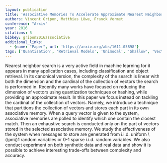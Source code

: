 ```yaml
---
layout: publication
title: 'Associative Memories To Accelerate Approximate Nearest Neighbor Search'
authors: Vincent Gripon, Matthias Löwe, Franck Vermet
conference: "Arxiv"
year: 2016
citations: 5
bibkey: gripon2016associative
additional_links:
  - {name: "Paper", url: 'https://arxiv.org/abs/1611.05898'}
tags: ['Quantisation', 'Retrieval Models', 'Unimodal', 'Shallow', 'Vector Indexing', 'Quantization', 'Hashing']
---
```

Nearest neighbor search is a very active field in machine learning for it
appears in many application cases, including classification and object
retrieval. In its canonical version, the complexity of the search is linear
with both the dimension and the cardinal of the collection of vectors the
search is performed in. Recently many works have focused on reducing the
dimension of vectors using quantization techniques or hashing, while providing
an approximate result. In this paper we focus instead on tackling the cardinal
of the collection of vectors. Namely, we introduce a technique that partitions
the collection of vectors and stores each part in its own associative memory.
When a query vector is given to the system, associative memories are polled to
identify which one contain the closest match. Then an exhaustive search is
conducted only on the part of vectors stored in the selected associative
memory. We study the effectiveness of the system when messages to store are
generated from i.i.d. uniform \\(\pm\\)1 random variables or 0-1 sparse i.i.d.
random variables. We also conduct experiment on both synthetic data and real
data and show it is possible to achieve interesting trade-offs between
complexity and accuracy.
